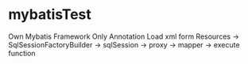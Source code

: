 # mybatisTest
Own Mybatis Framework
Only Annotation 
Load xml form Resources → SqlSessionFactoryBuilder → sqlSession → proxy → mapper → execute function
